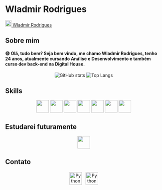 # Wladmir Rodrigues

<a  href="https://www.linkedin.com/in/wladmir-rodrigues" target="_blank"><img src="https://cdn.jsdelivr.net/gh/devicons/devicon/icons/linkedin/linkedin-original.svg" target="_blank" style="height: 20px"> <span>Wladmir Rodrigues </span></a>

## Sobre mim

#### :smile: Olá, tudo bem? Seja bem vindo, me chamo Wladmir Rodrigues, tenho 24 anos, atualmente cursando Análise e Desenvolvimento e também curso dev back-end na Digital House.
  <div align='center'> 
  
![GitHub stats](https://github-readme-stats.vercel.app/api?username=getwlad&show_icons=true&theme=tokyonight)
![Top Langs](https://github-readme-stats.vercel.app/api/top-langs/?username=getwlad&layout=compact&theme=tokyonight)
</div>

## Skills
<p align="center">
<img  style="width: 40px;" src="https://cdn.jsdelivr.net/gh/devicons/devicon/icons/javascript/javascript-original.svg" /> <img style="width: 40px;" src="https://cdn.jsdelivr.net/gh/devicons/devicon/icons/html5/html5-original-wordmark.svg" /> <img  style="width: 40px;" src="https://cdn.jsdelivr.net/gh/devicons/devicon/icons/css3/css3-original-wordmark.svg" />
<img style="width: 40px;" src="https://cdn.jsdelivr.net/gh/devicons/devicon/icons/nodejs/nodejs-original-wordmark.svg" /> <img style="width: 40px;" src="https://cdn.jsdelivr.net/gh/devicons/devicon/icons/react/react-original-wordmark.svg" /> <img style="width: 40px;" src="https://cdn.jsdelivr.net/gh/devicons/devicon/icons/express/express-original-wordmark.svg" />
  <img style="width: 40px;" src="https://cdn.jsdelivr.net/gh/devicons/devicon/icons/angularjs/angularjs-original.svg" />
  </p>

## Estudarei futuramente
<p align="center">
<img style="width: 40px;" src="https://cdn.jsdelivr.net/gh/devicons/devicon/icons/flutter/flutter-original.svg" /> 
 </p>

 
## Contato
<p align="center">
 <a href="https://www.linkedin.com/in/wladmir-rodrigues" target="_blank" rel="noopener noreferrer"> <img src="https://cdn.jsdelivr.net/npm/simple-icons@v3/icons/linkedin.svg" alt="Python" height="40" style="vertical-align:top; margin:4px"></a>
 <a href="mailto:wladmir.rrodrigues@gmail.com"> <img src="https://cdn.jsdelivr.net/npm/simple-icons@v3/icons/gmail.svg" alt="Python" height="40" style="vertical-align:top; margin:4px"></a>
</p>
          
          
 
          
